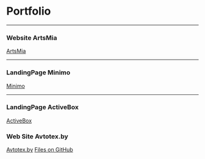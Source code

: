 # Portfolio
***
### Website ArtsMia
[ArtsMia](https://github.com/DimitrySm/smaliak_dmitry/tree/master/Artsmia)
***
### LandingPage Minimo
[Minimo](https://github.com/DimitrySm/smaliak_dmitry/tree/master/Minimo)
***
### LandingPage ActiveBox
[ActiveBox](https://github.com/DimitrySm/Portfolio/tree/master/ActiveBox)
### Web Site Avtotex.by
[Avtotex.by](http://www.avtotex.by)
[Files on GitHub]()

